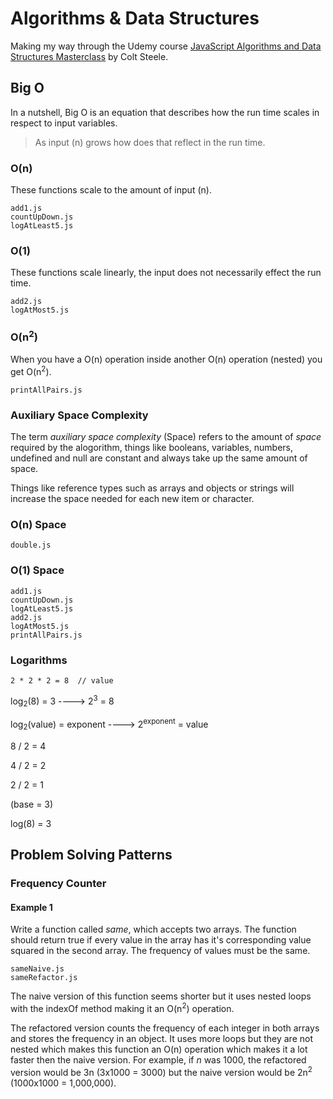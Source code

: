# Algorithms & Data Structures

Making my way through the Udemy course [JavaScript Algorithms and Data Structures Masterclass](https://www.udemy.com/js-algorithms-and-data-structures-masterclass/) by Colt Steele.

## Big O
In a nutshell, Big O is an equation that describes how the run time scales in respect to input variables.

> As input (n) grows how does that reflect in the run time.

### O(n)
These functions scale to the amount of input (n).
```
add1.js
countUpDown.js
logAtLeast5.js
```

### O(1)
These functions scale linearly, the input does not necessarily effect the run time.
```
add2.js
logAtMost5.js
```

### O(n<sup>2</sup>)
When you have a O(n) operation inside another O(n) operation (nested) you get O(n<sup>2</sup>).
```
printAllPairs.js
```

### Auxiliary Space Complexity
The term *auxiliary space complexity* (Space) refers to the amount of _space_ required by the alogorithm, things like booleans, variables, numbers, undefined and null are constant and always take up the same amount of space.

Things like reference types such as arrays and objects or strings will increase the space needed for each new item or character.

### O(n) Space
```
double.js
```

### O(1) Space
```
add1.js
countUpDown.js
logAtLeast5.js
add2.js
logAtMost5.js
printAllPairs.js
```

### Logarithms
```2 * 2 * 2 = 8  // value```

log<sub>2</sub>(8) = 3 ----> 2<sup>3</sup> = 8 

log<sub>2</sub>(value) = exponent ----> 2<sup>exponent</sup> = value

8 / 2 = 4

4 / 2 = 2

2 / 2 = 1

(base = 3)

log(8) = 3

## Problem Solving Patterns

### Frequency Counter

#### Example 1
Write a function called *same*, which accepts two arrays. The function should return true if every value in the array has it's corresponding value squared in the second array. The frequency of values must be the same.

```
sameNaive.js
sameRefactor.js
```

The naive version of this function seems shorter but it uses nested loops with the indexOf method making it an O(n<sup>2</sup>) operation.

The refactored version counts the frequency of each integer in both arrays and stores the frequency in an object. It uses more loops but they are not nested which makes this function an O(n) operation which makes it a lot faster then the naive version. For example, if _n_ was 1000, the refactored version would be 3n (3x1000 = 3000) but the naive version would be 2n<sup>2</sup> (1000x1000 = 1,000,000).